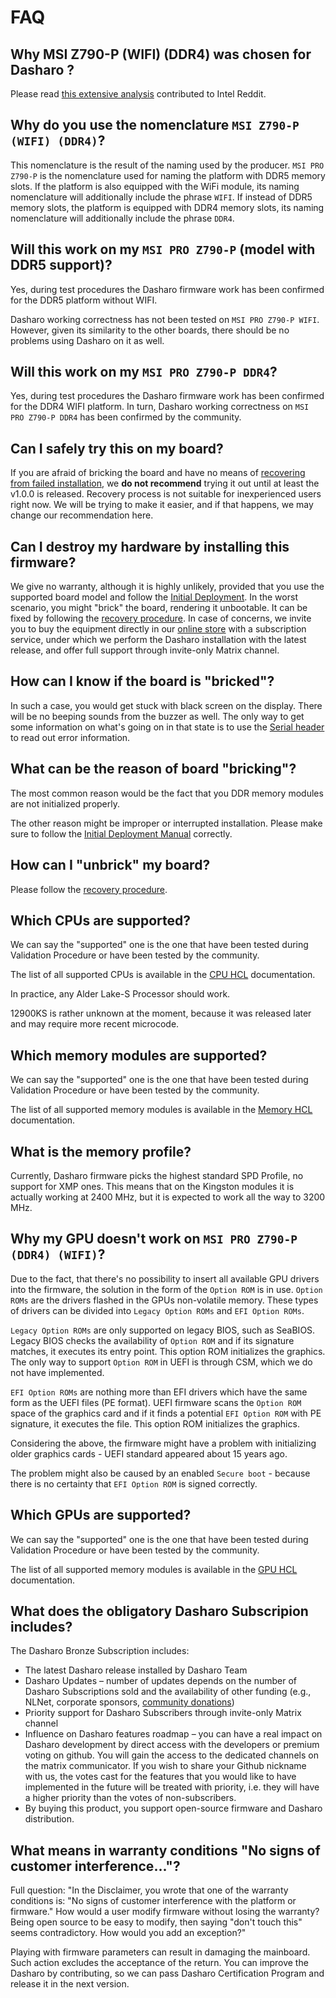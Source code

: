 # FAQ

## Why MSI Z790-P (WIFI) (DDR4) was chosen for Dasharo ?

Please read [this extensive analysis][msi_port_analysis] contributed to Intel
Reddit.

## Why do you use the nomenclature `MSI Z790-P (WIFI) (DDR4)`?

This nomenclature is the result of the naming used by the producer.
`MSI PRO Z790-P` is the nomenclature used for naming the platform with
DDR5 memory slots. If the platform is also equipped with the WiFi module, its
naming nomenclature will additionally include the phrase `WIFI`. If instead of
DDR5 memory slots, the platform is equipped with DDR4 memory slots, its naming
nomenclature will additionally include the phrase `DDR4`.

## Will this work on my `MSI PRO Z790-P` (model with DDR5 support)?

Yes, during test procedures the Dasharo firmware work has been confirmed for
the DDR5 platform without WIFI.

Dasharo working correctness has not been tested on `MSI PRO Z790-P WIFI`.
However, given its similarity to the other boards, there should be no problems
using Dasharo on it as well.

## Will this work on my `MSI PRO Z790-P DDR4`?

Yes, during test procedures the Dasharo firmware work has been confirmed for
the DDR4 WIFI platform. In turn, Dasharo working correctness on
`MSI PRO Z790-P DDR4` has been confirmed by the community.

## Can I safely try this on my board?

If you are afraid of bricking the board and have no means of [recovering from
failed installation](../recovery), we **do not recommend** trying it out until
at least the v1.0.0 is released. Recovery process is not suitable for
inexperienced users right now. We will be trying to make it easier, and if that
happens, we may change our recommendation here.

## Can I destroy my hardware by installing this firmware?

We give no warranty, although it is highly unlikely, provided that you use the
supported board model and follow the [Initial
Deployment](../initial-deployment). In the worst scenario, you might "brick" the
board, rendering it unbootable. It can be fixed by following the [recovery
procedure](../recovery). In case of concerns, we invite you to buy the equipment
directly in our [online
store](https://3mdeb.com/?s=msi&post_type=product&dgwt_wcas=1) with a
subscription service, under which we perform the Dasharo installation with the
latest release, and offer full support through invite-only Matrix channel.

## How can I know if the board is "bricked"?

In such a case, you would get stuck with black screen on the display. There will
be no beeping sounds from the buzzer as well. The only way to get some
information on what's going on in that state is to use the [Serial
header](../development/#hardware-connection) to read out error information.

## What can be the reason of board "bricking"?

The most common reason would be the fact that you DDR memory modules are not
initialized properly.

The other reason might be improper or interrupted installation. Please make sure
to follow the [Initial Deployment Manual](../initial-deployment) correctly.

## How can I "unbrick" my board?

Please follow the [recovery procedure](../recovery).

## Which CPUs are supported?

We can say the "supported" one is the one that have been tested during
Validation Procedure or have been tested by the community.

The list of all supported CPUs is available in the [CPU HCL](../cpu-hcl)
documentation.

In practice, any Alder Lake-S Processor should work.

12900KS is rather unknown at the moment, because it was released later and may
require more recent microcode.

## Which memory modules are supported?

We can say the "supported" one is the one that have been tested during
Validation Procedure or have been tested by the community.

The list of all supported memory modules is available in the
[Memory HCL](../memory-hcl) documentation.

## What is the memory profile?

Currently, Dasharo firmware picks the highest standard SPD Profile, no support
for XMP ones. This means that on the Kingston modules it is actually working at
2400 MHz, but it is expected to work all the way to 3200 MHz.

## Why my GPU doesn't work on `MSI PRO Z790-P (DDR4) (WIFI)`?

Due to the fact, that there's no possibility to insert all available GPU drivers
into the firmware, the solution in the form of the `Option ROM` is in use.
`Option ROMs` are the drivers flashed in the GPUs non-volatile memory. These
types of drivers can be divided into `Legacy Option ROMs` and `EFI Option ROMs`.

`Legacy Option ROMs` are only supported on legacy BIOS, such as SeaBIOS. Legacy
BIOS checks the availability of `Option ROM` and if its signature matches, it
executes its entry point. This option ROM initializes the graphics. The only way
to support `Option ROM` in UEFI is through CSM, which we do not have
implemented.

`EFI Option ROMs` are nothing more than EFI drivers which have the same form as
the UEFI files (PE format). UEFI firmware scans the `Option ROM` space of the
graphics card and if it finds a potential `EFI Option ROM` with PE signature, it
executes the file. This option ROM initializes the graphics.

Considering the above, the firmware might have a problem with initializing older
graphics cards - UEFI standard appeared about 15 years ago.

The problem might also be caused by an enabled `Secure boot` - because there is
no certainty that `EFI Option ROM` is signed correctly.

[msi_port_analysis]: https://www.reddit.com/r/intel/comments/subaro/how_many_people_are_interesed_in_seeing_coreboot/

## Which GPUs are supported?

We can say the "supported" one is the one that have been tested during
Validation Procedure or have been tested by the community.

The list of all supported memory modules is available in the
[GPU HCL](../gpu-hcl) documentation.

## What does the obligatory Dasharo Subscripion includes?

The Dasharo Bronze Subscription includes:

* The latest Dasharo release installed by Dasharo Team
* Dasharo Updates – number of updates depends on the number of Dasharo
  Subscriptions sold and the availability of other funding (e.g., NLNet,
  corporate sponsors, [community
  donations](https://docs.dasharo.com/ways-you-can-help-us/#donate-money))
* Priority support for Dasharo Subscribers through invite-only Matrix channel
* Influence on Dasharo features roadmap – you can have a real impact on Dasharo
  development by direct access with the developers or premium voting on github.
  You will gain the access to the dedicated channels on the matrix communicator.
  If you wish to share your Github nickname with us, the votes cast for the
  features that you would like to have implemented in the future will be treated
  with priority, i.e. they will have a higher priority than the votes of
  non-subscribers.
* By buying this product, you support open-source firmware and Dasharo
  distribution.

## What means in warranty conditions "No signs of customer interference..."?

Full question:
"In the Disclaimer, you wrote that one of the warranty
conditions is: "No signs of customer interference with the platform or
firmware." How would a user modify firmware without losing the warranty? Being
open source to be easy to modify, then saying "don't touch this" seems
contradictory. How would you add an exception?"

Playing with firmware parameters can result in damaging the mainboard. Such
action excludes the acceptance of the return. You can improve the Dasharo by
contributing, so we can pass Dasharo Certification Program and release it in the
next version.

